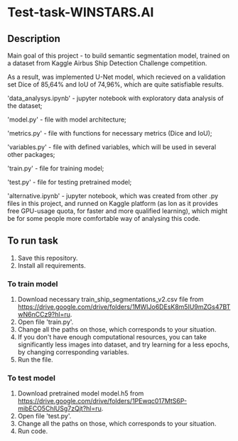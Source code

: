 # Test-task-WINSTARS.AI 
## Description
 Main goal of this project - to build semantic segmentation model, trained on a dataset from Kaggle Airbus Ship Detection Challenge competition. 

 As a result, was implemented U-Net model, which recieved on a validation set Dice of 85,64% and IoU of 74,96%, which are quite satisfiable results. 

'data_analysys.ipynb' - jupyter notebook with exploratory data analysis of the dataset;

'model.py' - file with model architecture;

'metrics.py' - file with functions for necessary metrics (Dice and IoU);

'variables.py' - file with defined variables, which will be used in several other packages; 

'train.py' - file for training model;

'test.py' - file for testing pretrained model;

'alternative.ipynb' - jupyter notebook, which was created from other .py files in this project, and runned on Kaggle platform (as lon as it provides free GPU-usage quota, for faster and more qualified learning), which might be for some people more comfortable way of analysing this code.  

## To run task
  1. Save this repository.
  2. Install all requirements.
### To train model
  1. Download necessary train_ship_segmentations_v2.csv file from https://drive.google.com/drive/folders/1MWIJo6DEsK8m5IU9mZGs47BTwN6nCCz9?hl=ru.
  2. Open file 'train.py'.
  3. Change all the paths on those, which corresponds to your situation.
  4. If you don't have enough computational resources, you can take significantly less images into dataset, and try learning for a less epochs, by changing corresponding variables.
  5. Run the file.
### To test model
  1. Download pretrained model model.h5 from https://drive.google.com/drive/folders/1PEwqc017MtS6P-mibECO5ChlUSg7zQjt?hl=ru.
  2. Open file 'test.py'.
  3. Change all the paths on those, which corresponds to your situation.
  4. Run code.
